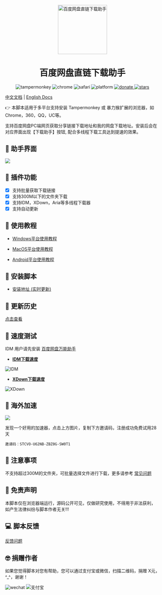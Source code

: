 <p align="center">
  <a href="https://www.baiduyun.wiki">
    <img width="160" src="https://raw.githubusercontent.com/syhyz1990/baiduyun/master/logo.png" alt="百度网盘直链下载助手">
  </a>
</p>

<h1 align="center">百度网盘直链下载助手</h1>

<p align="center">
  <img src="https://img.shields.io/badge/tamperMonkey-v4.8-brightgreen.svg" alt="tampermonkey">
  <img src="https://img.shields.io/badge/chrome%20x64-v76.0-brightgreen.svg" alt="chrome">
  <img src="https://img.shields.io/badge/safari%20-v12.0-brightgreen.svg" alt="safari">
  <img src="https://img.shields.io/badge/platform-Windows%20%7C%20Mac%20%7C%20Android-blue.svg" alt="platform">
  <a href="https://www.baiduyun.wiki/zh-cn/donate.html">
    <img src="https://img.shields.io/badge/%24-donate-ff69b4.svg" alt="donate">
  </a>
  <a href="https://github.com/syhyz1990/baiduyun">
    <img src="https://img.shields.io/badge/Star-10k+-yellow.svg?style=social&logo=github" alt="stars">
  </a>
</p>

[中文文档](README.md) | [English Docs](README_EN.md)

👉 本脚本适用于多平台支持安装 Tampermonkey 或 暴力猴扩展的浏览器，如Chrome，360，QQ，UC等。

支持百度网盘PC端网页获取分享链接下载地址和我的网盘下载地址。安装后会在对应界面出现【下载助手】按钮, 配合多线程下载工具达到提速的效果。


## 🎨 助手界面

![](https://i.loli.net/2019/09/15/VkxjsPX6pmuAvot.png)

## 🔧 插件功能
  - [x] 支持批量获取下载链接
  - [x] 支持300M以下的文件夹下载
  - [x] 支持IDM，XDown，Aria等多线程下载器
  - [x] 支持自动更新

## 📖 使用教程

- [Windows平台使用教程](https://www.baiduyun.wiki/zh-cn/windows.html)

- [MacOS平台使用教程](https://www.baiduyun.wiki/zh-cn/mac.html)

- [Android平台使用教程](https://www.baiduyun.wiki/zh-cn/android.html)

## 💽 安装脚本

- [安装地址 (实时更新)](https://www.baiduyun.wiki/install.html)

## 🔔 更新历史

[点击查看](https://www.baiduyun.wiki/zh-cn/changelog.html)

## 🚀 速度测试

IDM 用户请先安装 [百度网盘万能助手](https://www.baiduyun.wiki/download.html)

- **[IDM下载速度](http://pan.baiduyun.wiki/down)**

![IDM](https://i.loli.net/2019/09/15/u9dRYDn6ekrKfXy.gif)

- **[XDown下载速度](http://pan.baiduyun.wiki/down)**

![XDown](https://i.loli.net/2019/09/19/187PZzbespSWMKx.gif)

## 🔗 海外加速
[![](https://i.loli.net/2019/10/08/JFXRhqzPya3gG8b.png)](https://glados.space/landing/STCVO-U62NB-ZBZ0G-SW0T1)

发现一个好用的加速器，点击上方图片，复制下方邀请码，注册成功免费试用28天
```text
邀请码：STCVO-U62NB-ZBZ0G-SW0T1
```

## 👻 注意事项
不支持超过300M的文件夹，可批量选择文件进行下载，更多请参考 [常见问题](https://www.baiduyun.wiki/zh-cn/question.html)

## 📜 免责声明 
本脚本仅在浏览器端运行，源码公开可见，仅做研究使用，不得用于非法获利， 如产生法律纠纷与脚本作者无关!!!

## 💻 脚本反馈
[反馈问题](https://www.baiduyun.wiki/zh-cn/feedback.html)

## 🤓 捐赠作者
如果您觉得脚本对您有帮助，您可以通过支付宝或微信，扫描二维码，捐赠 X元，^_^，谢谢！
 
![wechat](https://i.loli.net/2019/10/08/vs39MCwGfUkzolg.jpg) ![支付宝](https://i.loli.net/2019/05/04/5ccc6d08a22f7.jpg)
